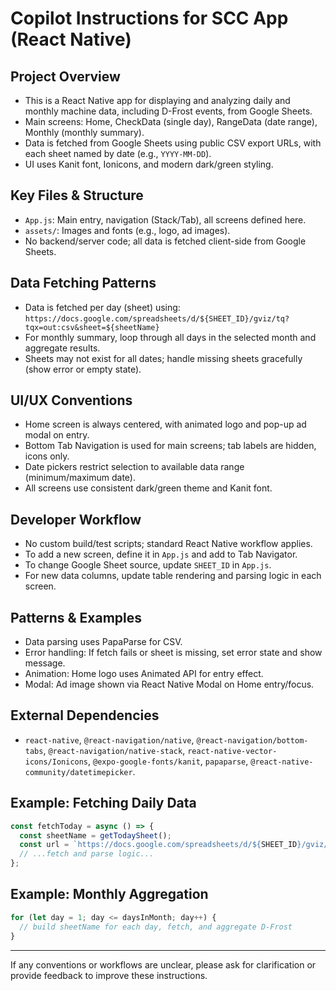 # Copilot Instructions for SCC App (React Native)

## Project Overview
- This is a React Native app for displaying and analyzing daily and monthly machine data, including D-Frost events, from Google Sheets.
- Main screens: Home, CheckData (single day), RangeData (date range), Monthly (monthly summary).
- Data is fetched from Google Sheets using public CSV export URLs, with each sheet named by date (e.g., `YYYY-MM-DD`).
- UI uses Kanit font, Ionicons, and modern dark/green styling.

## Key Files & Structure
- `App.js`: Main entry, navigation (Stack/Tab), all screens defined here.
- `assets/`: Images and fonts (e.g., logo, ad images).
- No backend/server code; all data is fetched client-side from Google Sheets.

## Data Fetching Patterns
- Data is fetched per day (sheet) using:
  `https://docs.google.com/spreadsheets/d/${SHEET_ID}/gviz/tq?tqx=out:csv&sheet=${sheetName}`
- For monthly summary, loop through all days in the selected month and aggregate results.
- Sheets may not exist for all dates; handle missing sheets gracefully (show error or empty state).

## UI/UX Conventions
- Home screen is always centered, with animated logo and pop-up ad modal on entry.
- Bottom Tab Navigation is used for main screens; tab labels are hidden, icons only.
- Date pickers restrict selection to available data range (minimum/maximum date).
- All screens use consistent dark/green theme and Kanit font.

## Developer Workflow
- No custom build/test scripts; standard React Native workflow applies.
- To add a new screen, define it in `App.js` and add to Tab Navigator.
- To change Google Sheet source, update `SHEET_ID` in `App.js`.
- For new data columns, update table rendering and parsing logic in each screen.

## Patterns & Examples
- Data parsing uses PapaParse for CSV.
- Error handling: If fetch fails or sheet is missing, set error state and show message.
- Animation: Home logo uses Animated API for entry effect.
- Modal: Ad image shown via React Native Modal on Home entry/focus.

## External Dependencies
- `react-native`, `@react-navigation/native`, `@react-navigation/bottom-tabs`, `@react-navigation/native-stack`, `react-native-vector-icons/Ionicons`, `@expo-google-fonts/kanit`, `papaparse`, `@react-native-community/datetimepicker`.

## Example: Fetching Daily Data
```js
const fetchToday = async () => {
  const sheetName = getTodaySheet();
  const url = `https://docs.google.com/spreadsheets/d/${SHEET_ID}/gviz/tq?tqx=out:csv&sheet=${sheetName}`;
  // ...fetch and parse logic...
};
```

## Example: Monthly Aggregation
```js
for (let day = 1; day <= daysInMonth; day++) {
  // build sheetName for each day, fetch, and aggregate D-Frost
}
```

---

If any conventions or workflows are unclear, please ask for clarification or provide feedback to improve these instructions.
